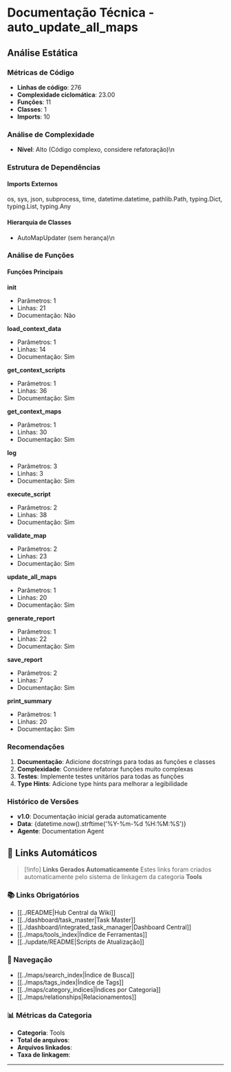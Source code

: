# Documentação Técnica - auto_update_all_maps

## Análise Estática

### Métricas de Código
- **Linhas de código**: 276
- **Complexidade ciclomática**: 23.00
- **Funções**: 11
- **Classes**: 1
- **Imports**: 10

### Análise de Complexidade
- **Nível**: Alto (Código complexo, considere refatoração)\n
### Estrutura de Dependências

#### Imports Externos
os, sys, json, subprocess, time, datetime.datetime, pathlib.Path, typing.Dict, typing.List, typing.Any

#### Hierarquia de Classes
- AutoMapUpdater (sem herança)\n
### Análise de Funções

#### Funções Principais
**__init__**
- Parâmetros: 1
- Linhas: 21
- Documentação: Não

**load_context_data**
- Parâmetros: 1
- Linhas: 14
- Documentação: Sim

**get_context_scripts**
- Parâmetros: 1
- Linhas: 36
- Documentação: Sim

**get_context_maps**
- Parâmetros: 1
- Linhas: 30
- Documentação: Sim

**log**
- Parâmetros: 3
- Linhas: 3
- Documentação: Sim

**execute_script**
- Parâmetros: 2
- Linhas: 38
- Documentação: Sim

**validate_map**
- Parâmetros: 2
- Linhas: 23
- Documentação: Sim

**update_all_maps**
- Parâmetros: 1
- Linhas: 20
- Documentação: Sim

**generate_report**
- Parâmetros: 1
- Linhas: 22
- Documentação: Sim

**save_report**
- Parâmetros: 2
- Linhas: 7
- Documentação: Sim

**print_summary**
- Parâmetros: 1
- Linhas: 20
- Documentação: Sim

### Recomendações

1. **Documentação**: Adicione docstrings para todas as funções e classes
2. **Complexidade**: Considere refatorar funções muito complexas
3. **Testes**: Implemente testes unitários para todas as funções
4. **Type Hints**: Adicione type hints para melhorar a legibilidade

### Histórico de Versões

- **v1.0**: Documentação inicial gerada automaticamente
- **Data**: {datetime.now().strftime('%Y-%m-%d %H:%M:%S')}
- **Agente**: Documentation Agent


## 🔗 **Links Automáticos**

> [!info] **Links Gerados Automaticamente**
> Estes links foram criados automaticamente pelo sistema de linkagem da categoria **Tools**

### **📚 Links Obrigatórios**
- [[../README|Hub Central da Wiki]]
- [[../dashboard/task_master|Task Master]]
- [[../dashboard/integrated_task_manager|Dashboard Central]]
- [[../maps/tools_index|Índice de Ferramentas]]
- [[../update/README|Scripts de Atualização]]

### **🧭 Navegação**
- [[../maps/search_index|Índice de Busca]]
- [[../maps/tags_index|Índice de Tags]]
- [[../maps/category_indices|Índices por Categoria]]
- [[../maps/relationships|Relacionamentos]]

### **📊 Métricas da Categoria**
- **Categoria**: Tools
- **Total de arquivos**: <!-- Contador automático -->
- **Arquivos linkados**: <!-- Contador automático -->
- **Taxa de linkagem**: <!-- Percentual automático -->

---

